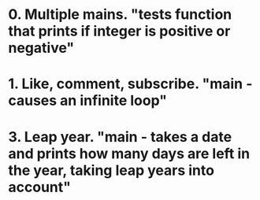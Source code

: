 # 0. Multiple mains. "tests function that prints if integer is positive or negative"
# 1. Like, comment, subscribe. "main - causes an infinite loop"
# 3. Leap year. "main - takes a date and prints how many days are left in the year, taking leap years into account"
